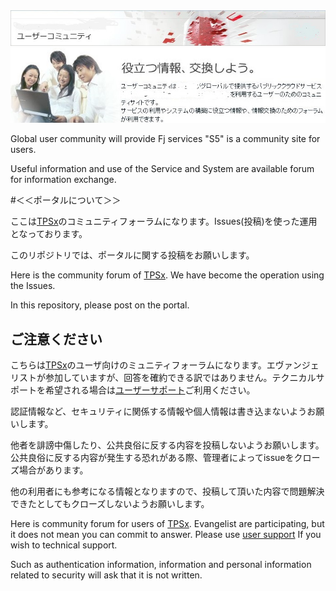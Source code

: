 <a>
  <img src="item/Title.jpg" />
</a>
<a>
  <img src="item/annnai.jpg" />
</a>


Global user community will provide Fj services "S5" is a community site for users.

Useful information and use of the Service and System are available forum for information exchange.


#＜＜ポータルについて＞＞

ここは[TPSx](http://oviss.jp.fujitsu.com/)のコミュニティフォーラムになります。Issues(投稿)を使った運用となっております。

このリポジトリでは、ポータルに関する投稿をお願いします。


Here is the community forum of [TPSx](http://oviss.jp.fujitsu.com/). We have become the operation using the Issues.

In this repository, please post on the portal.


## ご注意ください

こちらは[TPSx](http://oviss.jp.fujitsu.com/)のユーザ向けのミュニティフォーラムになります。エヴァンジェリストが参加していますが、回答を確約できる訳ではありません。テクニカルサポートを希望される場合は[ユーザーサポート](http://oviss.jp.fujitsu.com/)ご利用ください。

認証情報など、セキュリティに関係する情報や個人情報は書き込まないようお願いします。

他者を誹謗中傷したり、公共良俗に反する内容を投稿しないようお願いします。
公共良俗に反する内容が発生する恐れがある際、管理者によってissueをクローズ場合があります。

他の利用者にも参考になる情報となりますので、投稿して頂いた内容で問題解決できたとしてもクローズしないようお願いします。


Here is community forum for users of [TPSx](http://oviss.jp.fujitsu.com/). Evangelist are participating, but it does not mean you can commit to answer. Please use [user support](http://oviss.jp.fujitsu.com/) If you wish to technical support.

Such as authentication information, information and personal information related to security will ask that it is not written.
